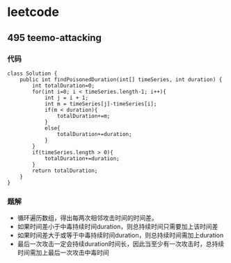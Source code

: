 # leetcode
## 495 teemo-attacking
### 代码
```
class Solution {
    public int findPoisonedDuration(int[] timeSeries, int duration) {
        int totalDuration=0;
        for(int i=0; i < timeSeries.length-1; i++){
            int j = i + 1;
            int m = timeSeries[j]-timeSeries[i];
            if(m < duration){
                totalDuration+=m;
            }
            else{
                totalDuration+=duration;
            }
        }
        if(timeSeries.length > 0){
            totalDuration+=duration;
        }
        return totalDuration;
    }
}
```
### 题解

* 循环遍历数组，得出每两次相邻攻击时间的时间差。
* 如果时间差小于中毒持续时间duration，则总持续时间只需要加上该时间差
* 如果时间差大于或等于中毒持续时间duration，则总持续时间需加上duration
* 最后一次攻击一定会持续duration时间长，因此当至少有一次攻击时，总持续时间需加上最后一次攻击中毒时间